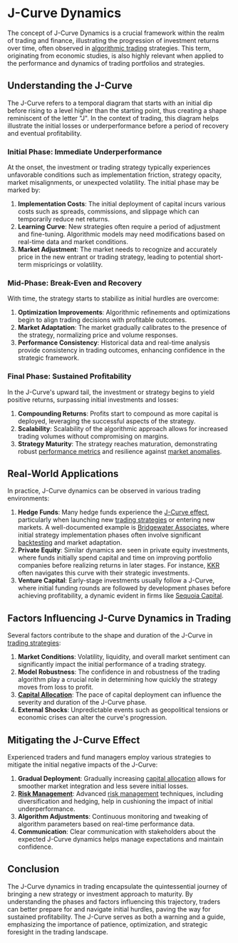 # J-Curve Dynamics

The concept of J-Curve Dynamics is a crucial framework within the realm of trading and finance, illustrating the progression of investment returns over time, often observed in [algorithmic trading](../a/algorithmic_trading.md) strategies. This term, originating from economic studies, is also highly relevant when applied to the performance and dynamics of trading portfolios and strategies.

## Understanding the J-Curve

The J-Curve refers to a temporal diagram that starts with an initial dip before rising to a level higher than the starting point, thus creating a shape reminiscent of the letter "J". In the context of trading, this diagram helps illustrate the initial losses or underperformance before a period of recovery and eventual profitability.

### Initial Phase: Immediate Underperformance

At the onset, the investment or trading strategy typically experiences unfavorable conditions such as implementation friction, strategy opacity, market misalignments, or unexpected volatility. The initial phase may be marked by:

1. **Implementation Costs**: The initial deployment of capital incurs various costs such as spreads, commissions, and slippage which can temporarily reduce net returns.
2. **Learning Curve**: New strategies often require a period of adjustment and fine-tuning. Algorithmic models may need modifications based on real-time data and market conditions.
3. **Market Adjustment**: The market needs to recognize and accurately price in the new entrant or trading strategy, leading to potential short-term mispricings or volatility.

### Mid-Phase: Break-Even and Recovery

With time, the strategy starts to stabilize as initial hurdles are overcome:

1. **Optimization Improvements**: Algorithmic refinements and optimizations begin to align trading decisions with profitable outcomes.
2. **Market Adaptation**: The market gradually calibrates to the presence of the strategy, normalizing price and volume responses.
3. **Performance Consistency**: Historical data and real-time analysis provide consistency in trading outcomes, enhancing confidence in the strategic framework.

### Final Phase: Sustained Profitability

In the J-Curve's upward tail, the investment or strategy begins to yield positive returns, surpassing initial investments and losses:

1. **Compounding Returns**: Profits start to compound as more capital is deployed, leveraging the successful aspects of the strategy.
2. **Scalability**: Scalability of the algorithmic approach allows for increased trading volumes without compromising on margins.
3. **Strategy Maturity**: The strategy reaches maturation, demonstrating robust [performance metrics](../p/performance_metrics.md) and resilience against [market anomalies](../m/market_anomalies.md).

## Real-World Applications

In practice, J-Curve dynamics can be observed in various trading environments:

1. **Hedge Funds**: Many hedge funds experience the [J-Curve effect](../j/j-curve_effect.md), particularly when launching new [trading strategies](../t/trading_strategies.md) or entering new markets. A well-documented example is [Bridgewater Associates](https://www.bridgewater.com/), where initial strategy implementation phases often involve significant [backtesting](../b/backtesting.md) and market adaptation.
2. **Private Equity**: Similar dynamics are seen in private equity investments, where funds initially spend capital and time on improving portfolio companies before realizing returns in later stages. For instance, [KKR](https://www.kkr.com/) often navigates this curve with their strategic investments.
3. **Venture Capital**: Early-stage investments usually follow a J-Curve, where initial funding rounds are followed by development phases before achieving profitability, a dynamic evident in firms like [Sequoia Capital](https://www.sequoiacap.com/).

## Factors Influencing J-Curve Dynamics in Trading

Several factors contribute to the shape and duration of the J-Curve in [trading strategies](../t/trading_strategies.md):

1. **Market Conditions**: Volatility, liquidity, and overall market sentiment can significantly impact the initial performance of a trading strategy.
2. **Model Robustness**: The confidence in and robustness of the trading algorithm play a crucial role in determining how quickly the strategy moves from loss to profit.
3. **[Capital Allocation](../c/capital_allocation.md)**: The pace of capital deployment can influence the severity and duration of the J-Curve phase.
4. **External Shocks**: Unpredictable events such as geopolitical tensions or economic crises can alter the curve's progression.

## Mitigating the J-Curve Effect

Experienced traders and fund managers employ various strategies to mitigate the initial negative impacts of the J-Curve:

1. **Gradual Deployment**: Gradually increasing [capital allocation](../c/capital_allocation.md) allows for smoother market integration and less severe initial losses.
2. **[Risk Management](../r/risk_management.md)**: Advanced [risk management](../r/risk_management.md) techniques, including diversification and hedging, help in cushioning the impact of initial underperformance.
3. **Algorithm Adjustments**: Continuous monitoring and tweaking of algorithm parameters based on real-time performance data.
4. **Communication**: Clear communication with stakeholders about the expected J-Curve dynamics helps manage expectations and maintain confidence.

## Conclusion

The J-Curve dynamics in trading encapsulate the quintessential journey of bringing a new strategy or investment approach to maturity. By understanding the phases and factors influencing this trajectory, traders can better prepare for and navigate initial hurdles, paving the way for sustained profitability. The J-Curve serves as both a warning and a guide, emphasizing the importance of patience, optimization, and strategic foresight in the trading landscape.
